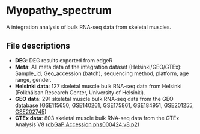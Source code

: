 # Myopathy_spectrum
A integration analysis of bulk RNA-seq data from skeletal muscles.


## File descriptions
- **DEG**: DEG results exported from edgeR
- **Meta**: All meta data of the integration dataset (Helsinki/GEO/GTEx): Sample_id, Geo_accession (batch), sequencing method, platform, age range, gender.
- **Helsinki data**: 127 skeletal muscle bulk RNA-seq data from Helsinki (Folkhälsan Research Center, University of Helsinki).
- **GEO data**: 291 skeletal muscle bulk RNA-seq data from the GEO database ([GSE115650]([url](https://www.ncbi.nlm.nih.gov/geo/query/acc.cgi?acc=GSE115650)), [GSE140261]([url](https://www.ncbi.nlm.nih.gov/geo/query/acc.cgi?acc=GSE140261)), [GSE175861]([url](https://www.ncbi.nlm.nih.gov/geo/query/acc.cgi?acc=GSE175861)), [GSE184951]([url](https://www.ncbi.nlm.nih.gov/geo/query/acc.cgi?acc=GSE184951)), [GSE201255]([url](https://www.ncbi.nlm.nih.gov/geo/query/acc.cgi?acc=GSE201255)), [GSE202745]([url](https://www.ncbi.nlm.nih.gov/geo/query/acc.cgi?acc=GSE202745)))
- **GTEx data**: 803 skeletal muscle bulk RNA-seq data from the GTEx Analysis V8 ([dbGaP Accession phs000424.v8.p2]([url](https://gtexportal.org/home/datasets#datasetDiv1)))
